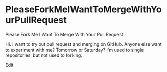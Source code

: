 # PleaseForkMeIWantToMergeWithYourPullRequest
Please Fork Me I Want To Merge With Your Pull Request

Hi. I want to try out pull request and merging on GitHub. Anyone else want to experiment with me? Tomorrow or Saturday? I'm used to single repositories, but not used to forking.

Edit
